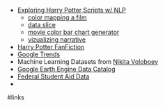 - [Exploring Harry Potter Scripts w/ NLP](https://github.com/mhl343/HarryPotterAnalysis/blob/master/HARRY_POTTER_HACKATHON_PROJECT_FINAL%20(1).ipynb)
	- [color mapping a film](https://andrisgauracs.medium.com/generating-color-palettes-from-movies-with-python-16503077c025)
	- [data slice](https://medium.com/data-slice)
	- [movie color bar chart generator](https://gist.github.com/anthony-wang/a067948ad8aa73510562cf9f5bc51d62)
	- [vizualizing narrative](http://nbilenko.com/projects/narrative.html)
- [Harry Potter FanFiction](https://github.com/janelleshane/harry-potter-fanfic-dataset)
- [Google Trends](https://googletrends.github.io/)
- Machine Learning Datasets from [Nikita Voloboev](https://wiki.nikitavoloboev.xyz/machine-learning/datasets)
- [Google Earth Engine Data Catalog](https://developers.google.com/earth-engine/datasets/)
- [Federal Student Aid Data](https://studentaid.gov/data-center/student)
- 

#links 